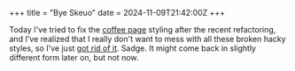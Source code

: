 +++
title = "Bye Skeuo"
date = 2024-11-09T21:42:00Z
+++

Today I've tried to fix the [coffee page](@/coffee/index.md) styling after the recent refactoring, and I've realized that I really don't want to mess with all these broken hacky styles, so I've just [got rid of it](https://github.com/daudix/daudix.one/commit/61ada77f5c83bac4161d8f640c2779f2a6a27860). Sadge. It might come back in slightly different form later on, but not now.
